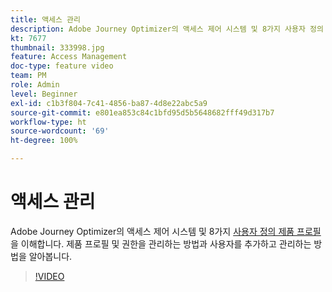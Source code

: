 ```yaml
---
title: 액세스 관리
description: Adobe Journey Optimizer의 액세스 제어 시스템 및 8가지 사용자 정의 제품 프로필을 이해합니다. 제품 프로필 및 권한을 관리하는 방법과 사용자를 추가하고 관리하는 방법을 알아봅니다.
kt: 7677
thumbnail: 333998.jpg
feature: Access Management
doc-type: feature video
team: PM
role: Admin
level: Beginner
exl-id: c1b3f804-7c41-4856-ba87-4d8e22abc5a9
source-git-commit: e801ea853c84c1bfd95d5b5648682fff49d317b7
workflow-type: ht
source-wordcount: '69'
ht-degree: 100%

---
```


# 액세스 관리

Adobe Journey Optimizer의 액세스 제어 시스템 및 8가지 [사용자 정의 제품 프로필](https://experienceleague.adobe.com/docs/journey-optimizer/using/administration/ootb-product-profiles.html?lang=ko)을 이해합니다. 제품 프로필 및 권한을 관리하는 방법과 사용자를 추가하고 관리하는 방법을 알아봅니다.

>[!VIDEO](https://video.tv.adobe.com/v/333998?quality=12&learn=on)
